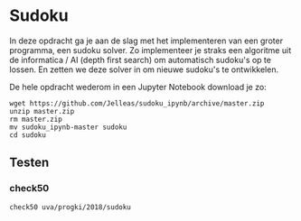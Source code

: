 # Sudoku
In deze opdracht ga je aan de slag met het implementeren van een groter programma, een sudoku solver. Zo implementeer je straks een algoritme uit de informatica / AI (depth first search) om automatisch sudoku's op te lossen. En zetten we deze solver in om nieuwe sudoku's te ontwikkelen.

De hele opdracht wederom in een Jupyter Notebook download je zo:

	wget https://github.com/Jelleas/sudoku_ipynb/archive/master.zip
	unzip master.zip
	rm master.zip
	mv sudoku_ipynb-master sudoku
	cd sudoku

## Testen

### check50

    check50 uva/progki/2018/sudoku

